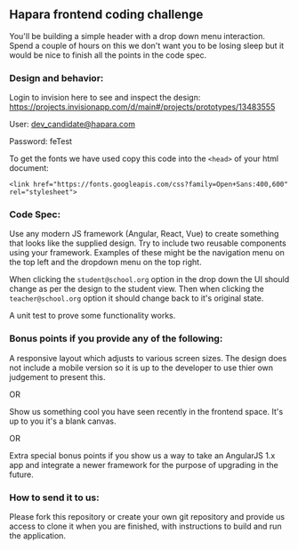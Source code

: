 ## Hapara frontend coding challenge

You'll be building a simple header with a drop down menu interaction. Spend a couple of hours on this we don't want you to be losing sleep but it would be nice to finish all the points in the code spec.

### Design and behavior:

Login to invision here to see and inspect the design: https://projects.invisionapp.com/d/main#/projects/prototypes/13483555

User: dev_candidate@hapara.com

Password: feTest

To get the fonts we have used copy this code into the `<head>` of your html document:

`<link href="https://fonts.googleapis.com/css?family=Open+Sans:400,600" rel="stylesheet">`

### Code Spec:

Use any modern JS framework (Angular, React, Vue) to create something that looks like the supplied design.
Try to include two reusable components using your framework. Examples of these might be the navigation menu on the top left and the dropdown menu on the top right.

When clicking the `student@school.org` option in the drop down the UI should change as per the design to the student view. Then when clicking the `teacher@school.org` option it should change back to it's original state.

A unit test to prove some functionality works.

### Bonus points if you provide any of the following:

A responsive layout which adjusts to various screen sizes. The design does not include a mobile version so it is up to
the developer to use thier own judgement to present this.

OR

Show us something cool you have seen recently in the frontend space. It's up to you it's a blank canvas.

OR

Extra special bonus points if you show us a way to take an AngularJS 1.x app and integrate a newer framework for the purpose of upgrading in the future.

### How to send it to us:

Please fork this repository or create your own git repository and provide us access to clone it when you are finished, with instructions to build and run the application.
